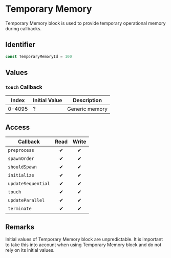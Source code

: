 # Temporary Memory

Temporary Memory block is used to provide temporary operational memory during callbacks.

## Identifier

```ts
const TemporaryMemoryId = 100
```

## Values

### `touch` Callback

| Index  | Initial Value | Description    |
| ------ | ------------- | -------------- |
| 0-4095 | ?             | Generic memory |

## Access

| Callback           | Read | Write |
| ------------------ | :--: | :---: |
| `preprocess`       |  ✔   |   ✔   |
| `spawnOrder`       |  ✔   |   ✔   |
| `shouldSpawn`      |  ✔   |   ✔   |
| `initialize`       |  ✔   |   ✔   |
| `updateSequential` |  ✔   |   ✔   |
| `touch`            |  ✔   |   ✔   |
| `updateParallel`   |  ✔   |   ✔   |
| `terminate`        |  ✔   |   ✔   |

## Remarks

Initial values of Temporary Memory block are unpredictable. It is important to take this into account when using Temporary Memory block and do not rely on its initial values.
